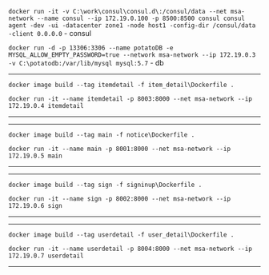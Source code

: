 `docker run -it -v C:\work\consul\consul.d\:/consul/data --net msa-network --name consul --ip 172.19.0.100 -p 8500:8500 consul consul agent -dev -ui -datacenter zone1 -node host1 -config-dir /consul/data -client 0.0.0.0` - consul

`docker run -d -p 13306:3306 --name potatoDB -e MYSQL_ALLOW_EMPTY_PASSWORD=true --network msa-network --ip 172.19.0.3 -v C:\potatodb:/var/lib/mysql mysql:5.7` - db

--------------------------------------------------------------------------------------------

`docker image build --tag itemdetail -f item_detail\Dockerfile .`

`docker run -it --name itemdetail -p 8003:8000 --net msa-network --ip 172.19.0.4 itemdetail`

-------------

--------------------------------------------------------------------------------------------

`docker image build --tag main -f notice\Dockerfile .`

`docker run -it --name main -p 8001:8000 --net msa-network --ip 172.19.0.5 main`

-------------

--------------------------------------------------------------------------------------------

`docker image build --tag sign -f signinup\Dockerfile .`

`docker run -it --name sign -p 8002:8000 --net msa-network --ip 172.19.0.6 sign`

-------------

--------------------------------------------------------------------------------------------

`docker image build --tag userdetail -f user_detail\Dockerfile .`

`docker run -it --name userdetail -p 8004:8000 --net msa-network --ip 172.19.0.7 userdetail`

-------------